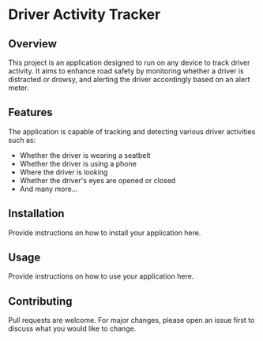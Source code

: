 # Driver Activity Tracker

## Overview
This project is an application designed to run on any device to track driver activity. It aims to enhance road safety by monitoring whether a driver is distracted or drowsy, and alerting the driver accordingly based on an alert meter.

## Features
The application is capable of tracking and detecting various driver activities such as:
- Whether the driver is wearing a seatbelt
- Whether the driver is using a phone
- Where the driver is looking
- Whether the driver's eyes are opened or closed
- And many more...

## Installation
Provide instructions on how to install your application here.

## Usage
Provide instructions on how to use your application here.

## Contributing
Pull requests are welcome. For major changes, please open an issue first to discuss what you would like to change.

